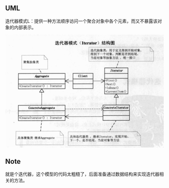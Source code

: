 ## UML

迭代器模式L：提供一种方法顺序访问一个聚合对象中各个元素，而又不暴露该对象的内部表示。



![image-20210115155333801](images/image-20210115155333801.png)

## Note

就是个迭代器，这个模型的代码太粗糙了，后面准备通过数据结构来实现迭代器相关的方法。
